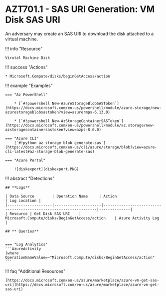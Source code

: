 # AZT701.1 - SAS URI Generation: VM Disk SAS URI

An adversary may create an SAS URI to download the disk attached to a virtual machine.

!!! info "Resource"

	Virutal Machine Disk

!!! success "Actions" 

	* Microsoft.Compute/disks/beginGetAccess/action

!!! example "Examples"

    === "Az PowerShell"
	
    	* [`#!powershell New-AzureStorageBlobSASToken`](https://docs.microsoft.com/en-us/powershell/module/azure.storage/new-azurestorageblobsastoken?view=azurermps-6.13.0)
		
    	* [`#!powershell New-AzStorageContainerSASToken`](https://docs.microsoft.com/en-us/powershell/module/az.storage/new-azstoragecontainersastoken?view=azps-8.0.0)
		
	=== "Azure CLI"
		[`#!python az storage blob generate-sas`](https://docs.microsoft.com/en-us/cli/azure/storage/blob?view=azure-cli-latest#az-storage-blob-generate-sas)

	=== "Azure Portal"

		![diskexport](diskexport.PNG)

!!! abstract "Detections"

	## **Logs** 

    | Data Source        | Operation Name     | Action                                                            | Log Location |
    |--------------------|---------------------|-------------------------------------------------------------------|--------------|
    | Resource | Get Disk SAS URI	 | Microsoft.Compute/disks/BeginGetAccess/action	| Azure Activity Log |
    
    ## ** Queries**


	=== "Log Analytics"
	```AzureActivity 
 	|where OperationNameValue=~"Microsoft.Compute/disks/BeginGetAccess/action"
	```


!!! faq "Additional Resources"

	[https://docs.microsoft.com/en-us/azure/marketplace/azure-vm-get-sas-uri](https://docs.microsoft.com/en-us/azure/marketplace/azure-vm-get-sas-uri)
